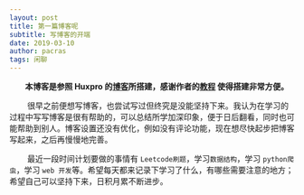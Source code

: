 ```yaml
---
layout: post
title: 第一篇博客呢
subtitle: 写博客的开端
date: 2019-03-10
author: pacras
tags: 闲聊
---
```


&nbsp; &nbsp; &nbsp; &nbsp;**本博客是参照 Huxpro 的[博客][1]所搭建，感谢作者的[教程][2] 使得搭建非常方便。**

&nbsp; &nbsp; &nbsp; &nbsp; 很早之前便想写博客，也尝试写过但终究是没能坚持下来。我认为在学习的过程中写写博客是很有帮助的，可以总结所学加深印象，便于日后翻看，同时也可能帮助到别人。博客设置还没有优化，例如没有评论功能，现在想尽快起步把博客写起来，之后再慢慢地完善。

&nbsp; &nbsp; &nbsp; &nbsp;  最近一段时间计划要做的事情有 `Leetcode刷题`，学习`数据结构`，学习 `python爬虫`，学习 `web 开发`等。希望每天都来记录下学习了什么，有哪些需要注意的地方；希望自己可以坚持下来，日积月累不断进步。

[1]:	https://github.com/Huxpro/huxpro.github.io
[2]:	https://github.com/Huxpro/huxpro.github.io